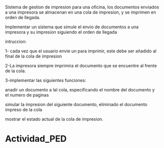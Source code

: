 Sistema de gestion de impresion para una oficina, los documentos enviados a una impresora
se almacenan en una cola de impresion, y se imprimen en orden de llegada.

Implementar un sistema que simule el envio de documentos a una impresora y su impresion siguiendo 
el orden de llegada

intruccion:

1- cada vez que el usuario envie un para imprimir, este debe ser añadido al final de la cola de impresion

2-La impresora siempre imprimira el documento que se encuentre al frente de la cola.

3-implementar las siguientes funciones:

anadir un documento a lal cola, especificando el nombre del documento y el numero de paginas

simular la impresion del siguiente documento, eliminado el documento impreso de la cola

mostrar el estado actual de la cola de impresion.



# Actividad_PED
